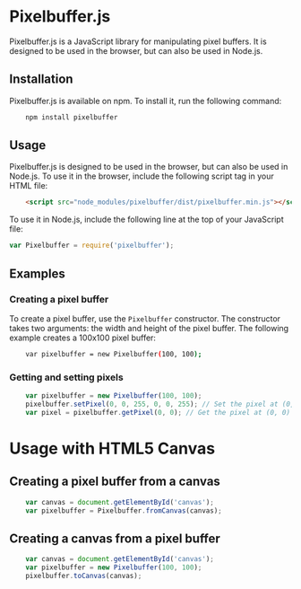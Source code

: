 # Pixelbuffer.js
Pixelbuffer.js is a JavaScript library for manipulating pixel buffers. It is designed to be used in the browser, but can also be used in Node.js.

## Installation
Pixelbuffer.js is available on npm. To install it, run the following command:
```bash
    npm install pixelbuffer
```
## Usage
Pixelbuffer.js is designed to be used in the browser, but can also be used in Node.js. To use it in the browser, include the following script tag in your HTML file:
```html
    <script src="node_modules/pixelbuffer/dist/pixelbuffer.min.js"></script>
```
To use it in Node.js, include the following line at the top of your JavaScript file:
```js
var Pixelbuffer = require('pixelbuffer');      
```

## Examples
### Creating a pixel buffer
To create a pixel buffer, use the `Pixelbuffer` constructor. The constructor takes two arguments: the width and height of the pixel buffer. The following example creates a 100x100 pixel buffer:
```bash
    var pixelbuffer = new Pixelbuffer(100, 100);
```
### Getting and setting pixels
```js   
    var pixelbuffer = new Pixelbuffer(100, 100);
    pixelbuffer.setPixel(0, 0, 255, 0, 0, 255); // Set the pixel at (0, 0) to red
    var pixel = pixelbuffer.getPixel(0, 0); // Get the pixel at (0, 0)
```

# Usage with HTML5 Canvas

## Creating a pixel buffer from a canvas    

```js
    var canvas = document.getElementById('canvas');
    var pixelbuffer = Pixelbuffer.fromCanvas(canvas);
```

## Creating a canvas from a pixel buffer

```js
    var canvas = document.getElementById('canvas');
    var pixelbuffer = new Pixelbuffer(100, 100);
    pixelbuffer.toCanvas(canvas);
```

